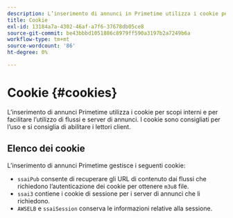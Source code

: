 ```yaml
---
description: L’inserimento di annunci in Primetime utilizza i cookie per scopi interni e per facilitare l’utilizzo di flussi e server di annunci.
title: Cookie
exl-id: 13184a7a-4302-46af-a7f6-37678db05ce8
source-git-commit: be43bbbd1051886c8979ff590a3197b2a7249b6a
workflow-type: tm+mt
source-wordcount: '86'
ht-degree: 0%

---
```


# Cookie {#cookies}

L’inserimento di annunci Primetime utilizza i cookie per scopi interni e per facilitare l’utilizzo di flussi e server di annunci.  I cookie sono consigliati per l’uso e si consiglia di abilitare i lettori client.

## Elenco dei cookie

L’inserimento di annunci Primetime gestisce i seguenti cookie:

* `ssaiPub` consente di recuperare gli URL di contenuto dai flussi che richiedono l’autenticazione dei cookie per ottenere `m3u8` file.
* `ssai3` contiene i cookie di sessione per i server di annunci che li richiedono.
* `AWSELB` e `ssaiSession` conserva le informazioni relative alla sessione.
